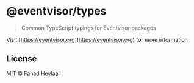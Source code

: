 # @eventvisor/types

> Common TypeScript typings for Eventvisor packages

Visit [https://eventvisor.org](https://eventvisor.org) for more information

## License

MIT © [Fahad Heylaal](https://fahad19.com)
